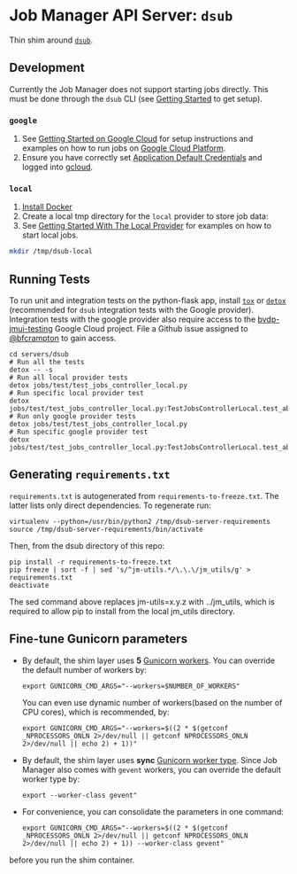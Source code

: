 # Job Manager API Server: `dsub`

Thin shim around [`dsub`](https://github.com/googlegenomics/dsub).

## Development

Currently the Job Manager does not support starting jobs directly. This must be done through the `dsub` CLI (see [Getting Started](https://github.com/googlegenomics/dsub#getting-started) to get setup).

### `google`
1. See [Getting Started on Google Cloud](https://github.com/googlegenomics/dsub#getting-started-on-google-cloud) for setup instructions and examples on how to run jobs on [Google Cloud Platform](https://www.google.com/search?q=google+cloud+platform&oq=Google+Cloud+Platform&aqs=chrome.0.0j69i60l3j0l2.2358j0j7&sourceid=chrome&ie=UTF-8).
1. Ensure you have correctly set [Application Default
Credentials](https://developers.google.com/identity/protocols/application-default-credentials)
and logged into [gcloud](https://cloud.google.com/sdk/docs/quickstarts).


### `local`
1. [Install Docker](https://docs.docker.com/engine/installation/)
1. Create a local tmp directory for the `local` provider to store job data:
1. See [Getting Started With The Local Provider](https://github.com/googlegenomics/dsub#getting-started-with-the-local-provider) for examples on how to start local jobs.
```sh
mkdir /tmp/dsub-local
```

## Running Tests
To run unit and integration tests on the python-flask app, install
[`tox`](https://github.com/tox-dev/tox) or
[`detox`](https://github.com/tox-dev/detox) (recommended for `dsub`
integration tests with the Google provider). Integration tests with the google
provider also require access to the [bvdp-jmui-testing](https://console.cloud.google.com/home/dashboard?project=bvdp-jmui-testing)
Google Cloud project. File a Github issue assigned to
[@bfcrampton](https://github.com/bfcrampton) to gain access.

```
cd servers/dsub
# Run all the tests
detox -- -s
# Run all local provider tests
detox jobs/test/test_jobs_controller_local.py
# Run specific local provider test
detox jobs/test/test_jobs_controller_local.py:TestJobsControllerLocal.test_abort_job
# Run only google provider tests
detox jobs/test/test_jobs_controller_local.py
# Run specific google provider test
detox jobs/test/test_jobs_controller_local.py:TestJobsControllerLocal.test_abort_job
```

## Generating `requirements.txt`

`requirements.txt` is autogenerated from `requirements-to-freeze.txt`. The
latter lists only direct dependencies. To regenerate run:
```
virtualenv --python=/usr/bin/python2 /tmp/dsub-server-requirements
source /tmp/dsub-server-requirements/bin/activate
```
Then, from the dsub directory of this repo:
```
pip install -r requirements-to-freeze.txt
pip freeze | sort -f | sed 's/^jm-utils.*/\.\.\/jm_utils/g' > requirements.txt
deactivate
```

The sed command above replaces jm-utils=x.y.z with ../jm_utils, which is required
to allow pip to install from the local jm_utils directory.


## Fine-tune Gunicorn parameters


- By default, the shim layer uses **5** [Gunicorn workers](http://docs.gunicorn.org/en/stable/settings.html#worker-class). You can override the default number of workers by:

    ```
    export GUNICORN_CMD_ARGS="--workers=$NUMBER_OF_WORKERS"
    ``` 
    You can even use dynamic number of workers(based on the number of CPU cores), which is recommended, by:
    ```
    export GUNICORN_CMD_ARGS="--workers=$((2 * $(getconf _NPROCESSORS_ONLN 2>/dev/null || getconf NPROCESSORS_ONLN 2>/dev/null || echo 2) + 1))"
    ```

- By default, the shim layer uses **sync** [Gunicorn worker type](http://docs.gunicorn.org/en/stable/design.html#sync-workers). Since Job Manager also comes with `gevent` workers, you can override the default worker type by:

    ```
    export --worker-class gevent"
    ```
   
- For convenience, you can consolidate the parameters in one command:

    ```
    export GUNICORN_CMD_ARGS="--workers=$((2 * $(getconf _NPROCESSORS_ONLN 2>/dev/null || getconf NPROCESSORS_ONLN 2>/dev/null || echo 2) + 1)) --worker-class gevent"        
    ```
before you run the shim container.